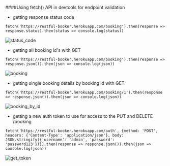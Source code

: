####Using fetch() API in devtools for endpoint validation
 - getting response status code

`fetch('https://restful-booker.herokuapp.com/booking').then(response => response.status).then(status => console.log(status))`

![status_code](https://user-images.githubusercontent.com/60865783/102002968-c40cc480-3ccf-11eb-874b-a60a89f33545.png)

 - getting all booking id's with GET 

`fetch('https://restful-booker.herokuapp.com/booking').then(response => response.json()).then(json => console.log(json))`

![booking](https://user-images.githubusercontent.com/60865783/102002960-b9522f80-3ccf-11eb-88f6-7054a90ab8e9.png)

 - getting single booking details by booking id with GET

`fetch('https://restful-booker.herokuapp.com/booking/1').then(response => response.json()).then(json => console.log(json))`

![booking_by_id](https://user-images.githubusercontent.com/60865783/102002965-bf481080-3ccf-11eb-919d-5a2e36220164.png)

 - getting a new auth token to use for access to the PUT and DELETE /booking

`fetch('https://restful-booker.herokuapp.com/auth', {method: 'POST', headers: {'Content-Type': 'application/json'}, body: JSON.stringify({'username': 'admin', 'password': 'password123'})}).then(response => response.json()).then(json => console.log(json))`

![get_token](https://user-images.githubusercontent.com/60865783/102002970-cb33d280-3ccf-11eb-8b7d-0302375f38fa.png)

